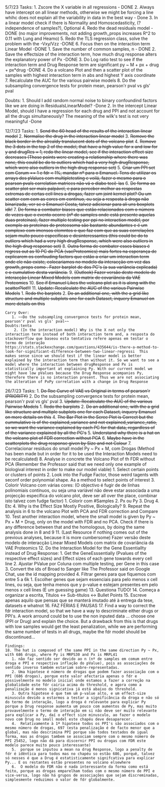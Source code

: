 5/7/23
Tasks:
    1. Zscore the X variable in all regressions - DONE
    2. Always have intercept on all linear methods, otherwise we might be forcing a line whihc does not explain all the variability in data in the best way - Done
    3. In a linear model check if there is Normality and Homoscedasticity, (?independence of samples?), Optional
    4. Redo the dead residuals model -  DONE (no major improvements, not adding growth_props increases R^2 to 0.11 with Lung and Heamo)
    5. Redo the TLS regression class, solve the problem with the -Vxy/Vzz -DONE
    6. Focus then on the interaction term Linear Model -DONE
        1. Save the number of common samples, n - DONE
        2. Save the effectsize of the interaction term, how much drug response alters the explanatory power of Px -DONE
        3. Do Log ratio test to see if the interaction term and Drug Response term are significant py ~ M + px + drug + px*drug -DONE
        4. Do a volcano Plot and then a scatter plot of the samples with highest interaction term in abs and highest Y axis coordinate
    7. Recalculate the AUC for the various pairwise models
    8. Do the subsampling convergence tests for protein mean, pearson'r pval vs gls' pval


Doubts:
    1. Should I add random normal noise to binary confoundind factors like we are doing in ResidualsLinearModel? -Done
    2. In the intercept Linear Model, should I have a regression for each drug and PPI and not account for all the drugs simultaneously? The meaning of the wilk's test is not very meaningful -Done


12/7/23
Tasks:
    1. ~~Send the 60 head of the results of the interaction linear model~~
    2. ~~Normalise the drug in the interaction linear model~~
    3. ~~Remove the black border in the alrealdy translucent dots of the volcano plot~~
    4. ~~Remove the 3 dots in the top 2 of the model, that have a high value for x and low for y and drugRes = 1, redo the linear model, see if the interaction effect size decreases (Those points were creating a relationship where there was none, this could be do to outliers which had a very high drugResponse, which were also outliers in the high drug response set)~~
    5. ~~Criar um PPI set com Corum == 1 e fdr < 1%, mandar nº para o Emanuel. Tens de utilizar os arrays dos pValues com multipletesting e voilá, fazer o mesmo para o pearson pvals correlation matrices não vá o diabo tecê-las~~
    6. ~~De forma ao scatter plot ser mais palpável, e para perceber melhor as respostas extremas de certas cell lines a drogas, fazer um joint kernel plot? Ou um scatter com com as cores em contínuo, ou seja a resposta à droga não binarizada, ver se o Emanuel Gosta, talvez adicionar para ali uns boxplots idk!~~
    7. ~~De forma a combater biases que estão relacionados com o número de vezes que o evento ocorre (nº de samples onde está presente aquelas duas proteínas), fazer multiple testing por ppi no interaction model, por exemplo as proteínas do proteosoma são bastante abundantes e é um complexo com imensos elemntos o que faz com que as suas correlações sejam muito pouco específicas e desinteressantes (this could be do to outliers which had a very high drugResponse, which were also outliers in the high drug response set)~~
    8. ~~Outra forma de combater esses biases é regress out as 10 PC do PCA (vaeProteomics) mais fortes na esperança de explicarem os confouding factors que estão a criar um interaction term onde ele não existe, colocariamos no modelo da interacção em vez das growth_props como . Fazer barplot de dos PC's (a sua variância explicada) e o cumulativo desta variãncia.~~
    9. ~~(Outlook) Fazer versão deste modelo de interacção Linear Mixed Models com matrix de covariância da VAE Proteomics~~
    10. ~~See if Emanuel Likes the volcano plot as it is along with the scatterPlot!!!~~
    11. ~~Update: Recalculate the AUC of the various Pairwise Models~~
        1.  ~~Redo the barplots~~
        2.  ~~Do an additional one, with the a grid like structure and multiple subplots one for each Dataset, inquery Emanuel on more details on this~~
    
    Carry Over:
       1. ~~Do the subsampling convergence tests for protein mean, pearson'r pval vs gls' pval~~
    Doubts:tenta
        2. (In the interaction model) Why is the X not only the interaction term instead of both interaction term and, a resposta do stackoverflow que baseou esta tentativa refere apenas em testar o termo de interação https://stats.stackexchange.com/questions/435644/is-there-a-method-to-look-for-significant-difference-between-two-linear-regressi  This makes sense since we should test if the linear model is better explained by the interaction term than without it. So we want to see a model where the interaction between drugResponse and Px is statistically important at explaining Py. With our current model we might have low pValues because the Drug Response acompanies Py, therefore there is no interaction present. Thus we are not associating the alteration of PxPy correlation with a change in Drug Response 


26/7/23
Tasks:
    1. ~~Do Roc Curve of VAE vs Original in terms of pearson'r (PRIORITY)~~
    2. Do the subsampling convergence tests for protein mean, pearson'r pval vs gls' pval
    3. ~~Update: Recalculate the AUC of the various Pairwise Models~~
        1.  ~~Redo the barplots~~
        2.  ~~Do an additional one, with the a grid like structure and multiple subplots one for each Dataset, inquery Emanuel on more details on this~~
    4. ~~The Bar Plot in the Scree Plot is Correct but the cummulative is of the explained_variance and not explained_variance_ratio, so we want the variance explained by each PC for that data, regardless of of the variance explained by all the PC's~~
    5.  ~~Understand why there is a hat on the volcano plot of FDR correction without PCA~~
    6.  ~~Maybe have in the scatterplots the drug response given by Size and not Colour~~
    7.  Correlacionar resíduos do small model Py ~ Px + M, com Drogas (Method has been made but in order for it to be used the Interaction Models need to be recalculated)
    8.  Analyse in concrete the Volcano Plot of th FDR without PCA (Remember the Professor said that we need only one example of biologival interest in order to make our model viable)
        1.  Select certain points or clusters of points
        2.  Look into the Fudge Factor, those weird tagents with seconf order polynomial shape. As a method to select points of interest
        3.  Colorir Volcano com várias cores: (O objectivo é fugir de de linhas polinomiais contínuos, ou seja uma variável não deve estar associada a uma projecção específica do volcano plot, deve ser all over the place, combinar isto talvez com fudge factor)
            1.  Colorir com #Samples
            2.  Px ou Py
            3.  Drug
            4.  Etc
        4. Why is the Effect Size Mostly Positive, Biologically?
    9.  Repeat the analysis in 6 to the volcano Plot with PCA and FDR correction and Compare
    10. Test another interaction model, where the small model is given by Py ~ Px + M + Drug, only on the model with FDR and no PCA. Check if there is any difference between that and the homologous, by doing the same analysis done in 8 and 9
    11. (Last Resource if nothing comes out of the previous analyses, because it is more cumbersome) Fazer versão deste modelo de interacção Linear Mixed Models com matrix de covariância da VAE Proteomics
    12. Do the Interaction Model for the Gene Essentiallty instead of Drug Response:
        1.  Get the GeneEsssentially (Pvalues of the respective effect sizes) and Effect sizes of each gene towards every cell line
        2.  Ajustar PValue por Coluna com multiple testing, per Gene in this case
        3.  Convert the ids of Broad to Sanger like The Professor said on Google Chat, use the id mapping provided
        4.  Filtrar genes para que fiquemos com entre 5 a 6k
            1.  Escolher genes que sejam essenciais para pelo menos x cell lines, ou seja, que tenha menos que y p-value e estejam presentes em pelo menos x cell lines (É um guessing game)
    13. Questiona TUDO!
    14. Começa a organizar a escrita, Títulos <-> Sub-títulos <-> Bullet Points
    15. Escreve apenas aquilo que pensas que se manterá imutado até à entrega da tese, datasets e whatnot
    16. FAZ FÉRIAS E PAUSAS
    17. Find a way to correct the fdr interaction model, so that we have a way to descriminate either drugs or PPI's. A work arround could be to use the non inputed data ... choose one (PPI or Drug) and explain the choice. But a drawback from this is that drugs with low samples would get the least penalization, while we are performing the same number of tests in all drugs, maybe the fdr model should be discontinued...

    Findings:
    18. The hat is composed of the same PPI in the same direction Py ~ Px, with 686 drugs, where Py is MRPS30 and Px is MRPL41
       1. não faz sentido ser devido ao n (nº de samples em comum entre droga e PPI e respectiva inflação do pValue), pois as associações de sentido inverso também estariam sobre-representadas.
       2. Uma hipotese é número de drogas que podem fazer associação com o PPI (686 drogas), porque este valor afectaria apenas o fdr e possivelmente no modelo inicial onde estamos a fazer a correção na globalidade este fdr cairia acima do threshold, e agora como a penalização é menos signicativa já está abaixo do threshold.
       3. Outra hipotese é que tem um p-value alto, e um effect-size minusculo devido a estarmos a testar a significância da droga e não só do termo de interação, logo a droga é relevante para explicar Py porque a Drug response aumenta um pouco com aumentos de Py, mas muito provavelmente o termo de interação em si não deve ser muito relevante para explicar a Py, daí o effect size minusculo, ao fazer o modelo novo com Drug no small model este chapéu deve desaparecer.
       4.  Relativamente à 1ª hipotese todos os PPI's são associados com o mesmo número de drogas, 697 (esta penalização é de facto menor que a global, mas não descrimina PPI porque são todos testados de igual forma, mas as drogas tambem se associam sempre com o mesmo número de PPI 25452, logo não dá para discernir PPI ou drogas com FDR este modelo parece muito pouco interessante)
       5.  porque se inputou a mean na drug Response, logo a penalty de fdr é idêntica para todos mas no chapéu so estão 686, porquê, talvez só nesses é que a Drug é estatisticamente signifcativa para explicar Py... E os restantes estão presentes no volcano elsewhere
       6.  O modelo do FDR não é nada interessante da forma como está feito, porque as drogas emparelham todas com o mesmo número de PPI e vice-versa, logo não há grupos de associações que sejam discreminadas, simplesmente reduzimos o valor de fdr globalmente.
            